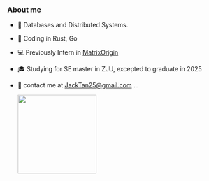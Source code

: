 <h3> About me </h3>

* 🌱 Databases and Distributed Systems.
* 💼 Coding in Rust, Go
* 💻 Previously Intern in [MatrixOrigin](https://github.com/matrixorigin)
* 🎓 Studying for SE master in ZJU, excepted to graduate in 2025

* 📮 contact me at JackTan25@gmail.com
...

  <img height="180em" src="https://github-readme-stats-ten-phi-92.vercel.app/api?username=JackTan25&theme=dark&show_icons=true" />